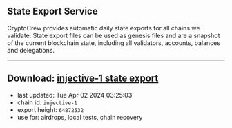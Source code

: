 ## State Export Service
CryptoCrew provides automatic daily state exports for all chains we validate. State export files can be used as genesis files and are a snapshot of the current blockchain state, including all validators, accounts, balances and delegations.

---
**Download: [injective-1 state export](https://dl-eu2.ccvalidators.com/SERVICE/injective/injective-1_export_64872532.json)**
---

- last updated: Tue Apr 02 2024 03:25:03
- chain id: `injective-1`
- export height: `64872532`
- use for: airdrops, local tests, chain recovery
